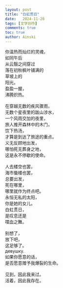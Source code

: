 ```yaml
---
layout: post
title: "白虹贯日"
date:   2024-11-28
tags: [文学创作]
comments: true
toc: true
author: Ainski
---
```

你温热而灿烂的灵魂，  
​如同午后  
​从云翳之间穿过  
​落在初秋枫叶铺满的  
​草坡上的  
​阳光。  
​盈盈一握，  
​沸腾炽热。  
​  
​在穿越无数的疾风骤雨，  
​无数个星夜里的跋山涉水，  
​一个风雨交加的夜里，  
​旅人推开森林中的木门，  
​饮下热汤，  
​才算是到达了旅途的重点。  
​义无反顾地出发，  
​哪怕死无葬身之地，  
​这是永不停歇的使命。  
​  
​人去楼空也罢，  
​海市蜃楼也罢，   
​总要出发，  
​死在哪里，  
​哪里就作为终点吧。  
​永恒无私的太阳，  
​你是她的女儿。  
​白虹贯日，  
​是叹息还是  
​喋血之舞。  
​  
​别想了，  
​放下吧，  
​这足够了。  
​девушку.  
如果你愿意的话，  
​是否愿意赠予我爆裂的生命。  
​  
​见到，因此我来过。  
​活着，因此我存在。  